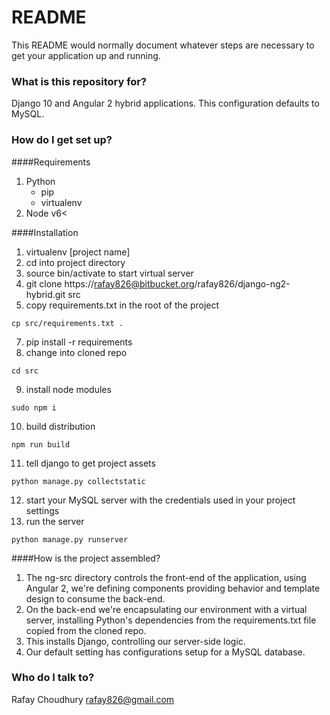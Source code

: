 # README #

This README would normally document whatever steps are necessary to get your application up and running.

### What is this repository for? ###

Django 10 and Angular 2 hybrid applications. This configuration defaults to MySQL.

### How do I get set up? ###
####Requirements
1. Python
   * pip
   * virtualenv
2. Node v6<

####Installation
1. virtualenv [project name]
2. cd into project directory
3. source bin/activate to start virtual server
4. git clone https://rafay826@bitbucket.org/rafay826/django-ng2-hybrid.git src
5. copy requirements.txt in the root of the project
```
cp src/requirements.txt .
```
7. pip install -r requirements
8. change into cloned repo
```
cd src
```
9. install node modules
``` 
sudo npm i
```
10. build distribution
```
npm run build
```
11. tell django to get project assets
```
python manage.py collectstatic
```
12. start your MySQL server with the credentials used in your project settings
13. run the server
```
python manage.py runserver
```

####How is the project assembled?
1. The ng-src directory controls the front-end of the application, using Angular 2, we're defining components providing behavior and template design to consume the back-end.
2. On the back-end we're encapsulating our environment with a virtual server, installing Python's dependencies from the requirements.txt file copied from the cloned repo.
3. This installs Django, controlling our server-side logic.
4. Our default setting has configurations setup for a MySQL database.

### Who do I talk to? ###

Rafay Choudhury
rafay826@gmail.com